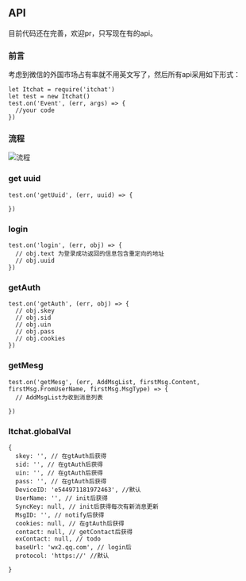## API
目前代码还在完善，欢迎pr，只写现在有的api。

### 前言

考虑到微信的外国市场占有率就不用英文写了，然后所有api采用如下形式：
```
let Itchat = require('itchat')
let test = new Itchat()
test.on('Event', (err, args) => {
  //your code
})
```
### 流程
![流程](http://7xpser.com1.z0.glb.clouddn.com/itchat.png)

### get uuid

```
test.on('getUuid', (err, uuid) => {

})
```

### login
```
test.on('login', (err, obj) => {
  // obj.text 为登录成功返回的信息包含重定向的地址
  // obj.uuid
})
```

### getAuth
```
test.on('getAuth', (err, obj) => {
  // obj.skey 
  // obj.sid 
  // obj.uin 
  // obj.pass 
  // obj.cookies
})
```

### getMesg
```
test.on('getMesg', (err, AddMsgList, firstMsg.Content, firstMsg.FromUserName, firstMsg.MsgType) => {
  // AddMsgList为收到消息列表

})
```

### Itchat.globalVal
```
{
  skey: '', // 在gtAuth后获得
  sid: '', // 在gtAuth后获得
  uin: '', // 在gtAuth后获得
  pass: '', // 在gtAuth后获得
  DeviceID: 'e544971181972463', //默认
  UserName: '', // init后获得
  SyncKey: null, // init后获得每次有新消息更新
  MsgID: '', // notify后获得
  cookies: null, // 在gtAuth后获得
  contact: null, // getContact后获得
  exContact: null, // todo
  baseUrl: 'wx2.qq.com', // login后
  protocol: 'https://' //默认

}

```